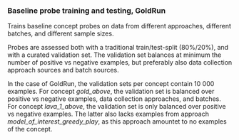 ### Baseline probe training and testing, GoldRun

Trains baseline concept probes on data from different approaches, different batches, and different sample sizes.

Probes are assessed both with a traditional train/test-split (80%/20%), and with a curated validation set. The validation set balances at minimum the number of positive vs negative examples, but preferably also data collection approach sources and batch sources.

In the case of GoldRun, the validation sets per concept contain 10 000 examples. For concept *gold_above*, the validation set is balanced over positive vs negative examples, data collection approaches, and batches. For concept *lava_1_above*, the validation set is only balanced over positive vs negative examples. The latter also lacks examples from approach *model_of_interest_greedy_play*, as this approach amountet to no examples of the concept.